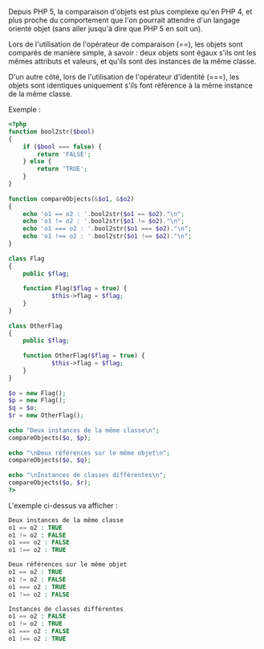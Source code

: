 Depuis PHP 5, la comparaison d'objets est plus complexe qu'en PHP 4, et plus proche du comportement que l'on pourrait attendre d'un langage orienté objet (sans aller jusqu'à dire que PHP 5 en soit un).

Lors de l'utilisation de l'opérateur de comparaison (==), les objets sont comparés de manière simple, à savoir : deux objets sont égaux s'ils ont les mêmes attributs et valeurs, et qu'ils sont des instances de la même classe.

D'un autre côté, lors de l'utilisation de l'opérateur d'identité (===), les objets sont identiques uniquement s'ils font référence à la même instance de la même classe.

Exemple :

``` php
<?php
function bool2str($bool)
{
	if ($bool === false) {
		return 'FALSE';
	} else {
		return 'TRUE';
	}
}
 
function compareObjects(&$o1, &$o2)
{
	echo 'o1 == o2 : '.bool2str($o1 == $o2)."\n";
	echo 'o1 != o2 : '.bool2str($o1 != $o2)."\n";
	echo 'o1 === o2 : '.bool2str($o1 === $o2)."\n";
	echo 'o1 !== o2 : '.bool2str($o1 !== $o2)."\n";
}
 
class Flag
{
	public $flag;
 
	function Flag($flag = true) {
			$this->flag = $flag;
	}
}
 
class OtherFlag
{
	public $flag;
 
	function OtherFlag($flag = true) {
			$this->flag = $flag;
	}
}
 
$o = new Flag();
$p = new Flag();
$q = $o;
$r = new OtherFlag();
 
echo "Deux instances de la même classe\n";
compareObjects($o, $p);
 
echo "\nDeux références sur le même objet\n";
compareObjects($o, $q);
 
echo "\nInstances de classes différentes\n";
compareObjects($o, $r);
?>
```

L'exemple ci-dessus va afficher :

``` php
Deux instances de la même classe
o1 == o2 : TRUE
o1 != o2 : FALSE
o1 === o2 : FALSE
o1 !== o2 : TRUE

Deux références sur le même objet
o1 == o2 : TRUE
o1 != o2 : FALSE
o1 === o2 : TRUE
o1 !== o2 : FALSE

Instances de classes différentes
o1 == o2 : FALSE
o1 != o2 : TRUE
o1 === o2 : FALSE
o1 !== o2 : TRUE
```